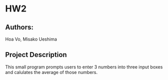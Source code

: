 # HW2

## Authors: 

Hoa Vo, Misako Ueshima

## Project Description

This small program prompts users to enter 3 numbers into three input boxes and calulates the average of those numbers. 
